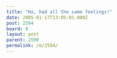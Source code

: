 ```yaml
---
title: "Ha, had all the same feelings!"
date: 2005-01-17T13:05:01.000Z
post: 2594
board: 8
layout: post
parent: 2590
permalink: /m/2594/
---
```


